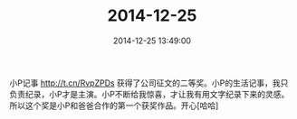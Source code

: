﻿---
title: '2014-12-25'
date: 2014-12-25 13:49:00
tags:
categories: 爸爸
---
小P记事 http://t.cn/RvpZPDs 获得了公司征文的二等奖。小P的生活记事，我只负责纪录，小P才是主演。小P不断给我惊喜，才让我有用文字纪录下来的灵感。所以这个奖是小P和爸爸合作的第一个获奖作品。开心[哈哈]